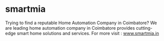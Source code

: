 # smartmia
Trying to find a reputable Home Automation Company in Coimbatore? We are leading home automation company in Coimbatore provides cutting-edge smart home solutions and services.  For more visit : www.smartmia.in
